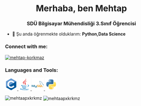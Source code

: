 <h1 align="center">Merhaba, ben Mehtap</h1>
<h3 align="center">SDÜ Bilgisayar Mühendisliği 3.Sınıf Öğrencisi</h3>

- 🌱 Şu anda öğrenmekte olduklarım: **Python,Data Science**

<h3 align="left">Connect with me:</h3>
<p align="left">
<a href="https://linkedin.com/in/mehtap-korkmaz" target="blank"><img align="center" src="https://raw.githubusercontent.com/rahuldkjain/github-profile-readme-generator/master/src/images/icons/Social/linked-in-alt.svg" alt="mehtap-korkmaz" height="30" width="40" /></a>
</p>

<h3 align="left">Languages and Tools:</h3>
<p align="left"> <a href="https://www.cprogramming.com/" target="_blank" rel="noreferrer"> <img src="https://raw.githubusercontent.com/devicons/devicon/master/icons/c/c-original.svg" alt="c" width="40" height="40"/> </a> <a href="https://www.java.com" target="_blank" rel="noreferrer"> <img src="https://raw.githubusercontent.com/devicons/devicon/master/icons/java/java-original.svg" alt="java" width="40" height="40"/> </a> <a href="https://www.mysql.com/" target="_blank" rel="noreferrer"> <img src="https://raw.githubusercontent.com/devicons/devicon/master/icons/mysql/mysql-original-wordmark.svg" alt="mysql" width="40" height="40"/> </a> <a href="https://www.python.org" target="_blank" rel="noreferrer"> <img src="https://raw.githubusercontent.com/devicons/devicon/master/icons/python/python-original.svg" alt="python" width="40" height="40"/> </a> </p>

<p><img align="left" src="https://github-readme-stats.vercel.app/api/top-langs?username=mehtaapxkrkmz&show_icons=true&locale=en&layout=compact" alt="mehtaapxkrkmz" /></p>

<p>&nbsp;<img align="center" src="https://github-readme-stats.vercel.app/api?username=mehtaapxkrkmz&show_icons=true&locale=en" alt="mehtaapxkrkmz" /></p>

